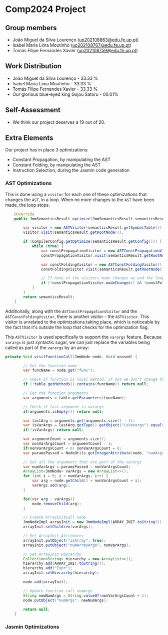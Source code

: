 # Comp2024 Project

## Group members

- João Miguel da Silva Lourenço (up202108863@edu.fe.up.pt)
- Isabel Maria Lima Moutinho (up202108767@edu.fe.up.pt)
- Tomás Filipe Fernandes Xavier (up202108759@edu.fe.up.pt)

## Work Distribution

- João Miguel da Silva Lourenço - 33.33 %
- Isabel Maria Lima Moutinho - 33.33 %
- Tomás Filipe Fernandes Xavier - 33.33 %
- Our glorious blue-eyed king Gojou Satoru - 00.01%

## Self-Assessment

- We think our project deserves a 19 out of 20.

## Extra Elements

Our project has in place 3 optimizations:

- Constant Propagation, by manipulating the AST
- Constant Folding, by manipulating the AST
- Instruction Selection, during the Jasmin code generation

### AST Optimizations

This is done using a `visitor` for each one of these optimizations that changes the `AST`, in a loop. When no more changes to the `AST` have been made, the loop stops. 

```java
    @Override
    public JmmSemanticsResult optimize(JmmSemanticsResult semanticsResult) {

        var visitor = new ASTVisitor(semanticsResult.getSymbolTable());
        visitor.visit(semanticsResult.getRootNode());

        if (CompilerConfig.getOptimize(semanticsResult.getConfig())) {
            while (true) {
                var constPropagationVisitor = new ASTConstPropagationVisitor();
                constPropagationVisitor.visit(semanticsResult.getRootNode());

                var constFoldingVisitor = new ASTConstFoldingVisitor();
                constFoldingVisitor.visit(semanticsResult.getRootNode());

                // If none of the visitors made changes we end the loop
                if (!constPropagationVisitor.madeChanges() && !constFoldingVisitor.madeChanges()) break;
            }
        }
        return semanticsResult;
    }
```

Additionally, along with the `ASTConstPropagationVisitor` and the `ASTConstFoldingVisitor`, there is another visitor - the `ASTVisitor`. This visitor is unrelated to the optimizations taking place, which is noticeable by the fact that it's outside the loop that checks for the optimization flag.

This `ASTVisitor` is used specifically to support the `varargs` feature. Because `varargs` is just syntactic sugar, we can just replace the variables being called as part of the `varargs` by an array:

```java
private Void visitFunctionCall(JmmNode node, Void unused) {

        // Get the function name
        var funcName = node.get("func");

        // Check if function is local method, if not we don't change the AST
        if (!table.getMethods().contains(funcName)) return null;

        // Get the function arguments
        var arguments = table.getParameters(funcName);

        // Check if last argument is varargs
        if(arguments.isEmpty()) return null;

        var lastArg = arguments.get(arguments.size() - 1);
        var isVarArgs = lastArg.getType().getObject("isVarargs").equals(true);
        if(!isVarArgs) return null;

        var argumentCount = arguments.size();
        var nonVarArgsCount = argumentCount - 1;
        if(nonVarArgsCount < 0) nonVarArgsCount = 0;
        var paramsPassed = NodeUtils.getIntegerAttribute(node, "numArgs", "0");

        // Get all the arguments that are part of the varargs
        var numVarArgs = paramsPassed - nonVarArgsCount;
        ArrayList<JmmNode> varArgs = new ArrayList<>();
        for (int i = 0; i < numVarArgs; i++) {
            var arg = node.getChild(1 + nonVarArgsCount + i);
            varArgs.add(arg);
        }

        for(var arg : varArgs){
            node.removeChild(arg);
        }

        // Create ArrayInitCall node
        JmmNodeImpl arrayInit = new JmmNodeImpl(ARRAY_INIT.toString());
        arrayInit.setChildren(varArgs);

        // Set ArrayInit Attributes
        arrayInit.putObject("isArray", true);
        arrayInit.putObject("numArrayArgs", numVarArgs);

        // Set ArrayInit Hierarchy
        Collection<String> hierarchy = new ArrayList<>();
        hierarchy.add(ARRAY_INIT.toString());
        hierarchy.add("Expr");
        arrayInit.setHierarchy(hierarchy);

        node.add(arrayInit);

        // Update function call numArgs
        String newNumArgs = String.valueOf(nonVarArgsCount + 1);
        node.putObject("numArgs", newNumArgs);

        return null;
    }
```

### Jasmin Optimizations

